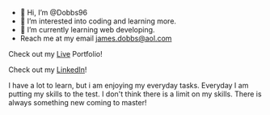 - 👋 Hi, I’m @Dobbs96
- 👀 I’m interested into coding and learning more.
- 🌱 I’m currently learning web developing. 
- Reach me at my email james.dobbs@aol.com

Check out my [Live](https://dobbs96.github.io/Portfolio/) Portfolio!

Check out my [LinkedIn](https://www.linkedin.com/in/james-dobbs-63bb8016b/)!

I have a lot to learn, but i am enjoying my everyday tasks. Everyday I am putting my skills to the test. I don't think there is a limit on my skills. There is always something new coming to master!


<!---
Dobbs96/Dobbs96 is a ✨ special ✨ repository because its `README.md` (this file) appears on your GitHub profile.
You can click the Preview link to take a look at your changes.
--->
